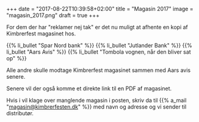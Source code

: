 +++
date = "2017-08-22T10:39:58+02:00"
title = "Magasin 2017"
image = "magasin_2017.png"
draft = true
+++

For dem der har "reklamer nej tak" er det nu muligt at afhente en kopi af Kimbrerfest magasinet hos.

{{% li_bullet "Spar Nord bank" %}}
{{% li_bullet "Jutlander Bank" %}} 
{{% li_bullet "Aars Avis" %}} 
{{% li_bullet "Tombola vognen, når den bliver sat op" %}} 

Alle andre skulle modtage Kimbrerfest magasinet sammen med Aars avis senere.

Senere vil der også komme et direkte link til en PDF af magasinet.

Hvis i vil klage over manglende magasin i posten, skriv da til {{% a_mail "magasin@kimbrerfesten.dk" %}} med navn og adresse og vi sender til distributør.